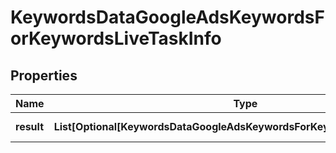# KeywordsDataGoogleAdsKeywordsForKeywordsLiveTaskInfo


## Properties

| Name | Type | Description | Notes |
|------------ | ------------- | ------------- | -------------|
**result** | **List[Optional[KeywordsDataGoogleAdsKeywordsForKeywordsLiveResultInfo]]** | array of results |[optional]|